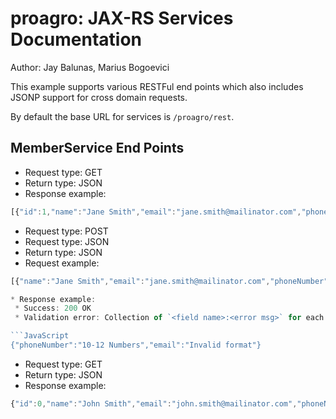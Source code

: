 proagro: JAX-RS Services Documentation 
=======================================================
Author: Jay Balunas, Marius Bogoevici

This example supports various RESTFul end points which also includes JSONP support for cross domain requests.

By default the base URL for services is `/proagro/rest`.

MemberService End Points
------------------------


* Request type: GET
* Return type: JSON
* Response example:

```javascript
[{"id":1,"name":"Jane Smith","email":"jane.smith@mailinator.com","phoneNumber":"2125551212"},{"id":0,"name":"John Smith","email":"john.smith@mailinator.com","phoneNumber":"2125551212"}]
```



* Request type: POST
* Request type: JSON
* Return type: JSON
* Request example:

```JavaScript
[{"name":"Jane Smith","email":"jane.smith@mailinator.com","phoneNumber":"4160000000"}]

* Response example:
 * Success: 200 OK
 * Validation error: Collection of `<field name>:<error msg>` for each error

```JavaScript
{"phoneNumber":"10-12 Numbers","email":"Invalid format"}
```

* Request type: GET
* Return type: JSON
* Response example:

```javascript
{"id":0,"name":"John Smith","email":"john.smith@mailinator.com","phoneNumber":"2125551212"}
```

